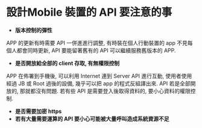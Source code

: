 # 設計Mobile 裝置的 API 要注意的事

*   **版本控制的彈性**

APP 的更新有時需要 API 一併進進行調整, 有時裝在個人行動裝置的 app 不見每個人都會同時更新, API 要能留著舊有的 API 可以繼續服務舊版本的 APP.

*   **是否開放給全部的 client 存取, 有無權限控制**

APP 在佈署到手機後, 可以利用 Internet 連到 Server API 進行互動, 使用者使用經過 JB 或 Root 過後的設備, 幾乎可以把 app 的程式反組譯出來. API 若是全部開放的, 那就都沒有問題. 若有些 API 是需要登入後取得資料的, 要小心資料的權限控制. 

*   **是否需要加密 https**
*   **若有大量需要運算的 API 要小心可能被大量呼叫造成系統資源不足**